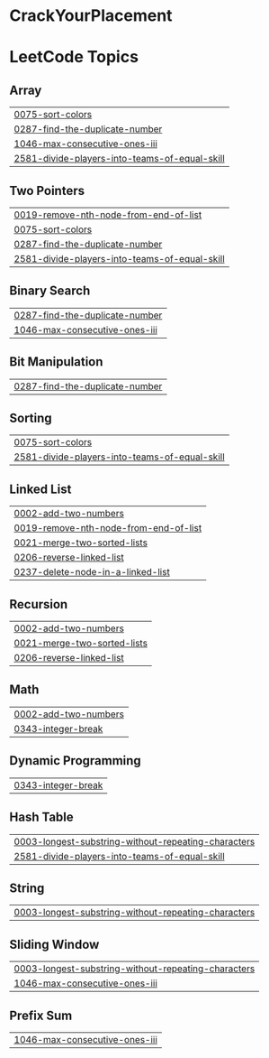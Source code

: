 # CrackYourPlacement
<!---LeetCode Topics Start-->
# LeetCode Topics
## Array
|  |
| ------- |
| [0075-sort-colors](https://github.com/niteangel2/CrackYourPlacement/tree/master/0075-sort-colors) |
| [0287-find-the-duplicate-number](https://github.com/niteangel2/CrackYourPlacement/tree/master/0287-find-the-duplicate-number) |
| [1046-max-consecutive-ones-iii](https://github.com/niteangel2/CrackYourPlacement/tree/master/1046-max-consecutive-ones-iii) |
| [2581-divide-players-into-teams-of-equal-skill](https://github.com/niteangel2/CrackYourPlacement/tree/master/2581-divide-players-into-teams-of-equal-skill) |
## Two Pointers
|  |
| ------- |
| [0019-remove-nth-node-from-end-of-list](https://github.com/niteangel2/CrackYourPlacement/tree/master/0019-remove-nth-node-from-end-of-list) |
| [0075-sort-colors](https://github.com/niteangel2/CrackYourPlacement/tree/master/0075-sort-colors) |
| [0287-find-the-duplicate-number](https://github.com/niteangel2/CrackYourPlacement/tree/master/0287-find-the-duplicate-number) |
| [2581-divide-players-into-teams-of-equal-skill](https://github.com/niteangel2/CrackYourPlacement/tree/master/2581-divide-players-into-teams-of-equal-skill) |
## Binary Search
|  |
| ------- |
| [0287-find-the-duplicate-number](https://github.com/niteangel2/CrackYourPlacement/tree/master/0287-find-the-duplicate-number) |
| [1046-max-consecutive-ones-iii](https://github.com/niteangel2/CrackYourPlacement/tree/master/1046-max-consecutive-ones-iii) |
## Bit Manipulation
|  |
| ------- |
| [0287-find-the-duplicate-number](https://github.com/niteangel2/CrackYourPlacement/tree/master/0287-find-the-duplicate-number) |
## Sorting
|  |
| ------- |
| [0075-sort-colors](https://github.com/niteangel2/CrackYourPlacement/tree/master/0075-sort-colors) |
| [2581-divide-players-into-teams-of-equal-skill](https://github.com/niteangel2/CrackYourPlacement/tree/master/2581-divide-players-into-teams-of-equal-skill) |
## Linked List
|  |
| ------- |
| [0002-add-two-numbers](https://github.com/niteangel2/CrackYourPlacement/tree/master/0002-add-two-numbers) |
| [0019-remove-nth-node-from-end-of-list](https://github.com/niteangel2/CrackYourPlacement/tree/master/0019-remove-nth-node-from-end-of-list) |
| [0021-merge-two-sorted-lists](https://github.com/niteangel2/CrackYourPlacement/tree/master/0021-merge-two-sorted-lists) |
| [0206-reverse-linked-list](https://github.com/niteangel2/CrackYourPlacement/tree/master/0206-reverse-linked-list) |
| [0237-delete-node-in-a-linked-list](https://github.com/niteangel2/CrackYourPlacement/tree/master/0237-delete-node-in-a-linked-list) |
## Recursion
|  |
| ------- |
| [0002-add-two-numbers](https://github.com/niteangel2/CrackYourPlacement/tree/master/0002-add-two-numbers) |
| [0021-merge-two-sorted-lists](https://github.com/niteangel2/CrackYourPlacement/tree/master/0021-merge-two-sorted-lists) |
| [0206-reverse-linked-list](https://github.com/niteangel2/CrackYourPlacement/tree/master/0206-reverse-linked-list) |
## Math
|  |
| ------- |
| [0002-add-two-numbers](https://github.com/niteangel2/CrackYourPlacement/tree/master/0002-add-two-numbers) |
| [0343-integer-break](https://github.com/niteangel2/CrackYourPlacement/tree/master/0343-integer-break) |
## Dynamic Programming
|  |
| ------- |
| [0343-integer-break](https://github.com/niteangel2/CrackYourPlacement/tree/master/0343-integer-break) |
## Hash Table
|  |
| ------- |
| [0003-longest-substring-without-repeating-characters](https://github.com/niteangel2/CrackYourPlacement/tree/master/0003-longest-substring-without-repeating-characters) |
| [2581-divide-players-into-teams-of-equal-skill](https://github.com/niteangel2/CrackYourPlacement/tree/master/2581-divide-players-into-teams-of-equal-skill) |
## String
|  |
| ------- |
| [0003-longest-substring-without-repeating-characters](https://github.com/niteangel2/CrackYourPlacement/tree/master/0003-longest-substring-without-repeating-characters) |
## Sliding Window
|  |
| ------- |
| [0003-longest-substring-without-repeating-characters](https://github.com/niteangel2/CrackYourPlacement/tree/master/0003-longest-substring-without-repeating-characters) |
| [1046-max-consecutive-ones-iii](https://github.com/niteangel2/CrackYourPlacement/tree/master/1046-max-consecutive-ones-iii) |
## Prefix Sum
|  |
| ------- |
| [1046-max-consecutive-ones-iii](https://github.com/niteangel2/CrackYourPlacement/tree/master/1046-max-consecutive-ones-iii) |
<!---LeetCode Topics End-->